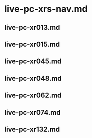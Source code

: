 # live-pc-xrs-nav.md

## live-pc-xr013.md

## live-pc-xr015.md

## live-pc-xr045.md

## live-pc-xr048.md

## live-pc-xr062.md

## live-pc-xr074.md

## live-pc-xr132.md
